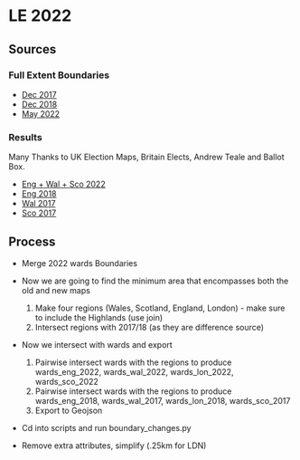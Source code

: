 # LE 2022

## Sources

### Full Extent Boundaries

-   [Dec 2017](https://geoportal.statistics.gov.uk/datasets/ons::wards-december-2017-full-extent-boundaries-in-uk-wgs84/about)
-   [Dec 2018](https://geoportal.statistics.gov.uk/datasets/ons::wards-december-2018-full-extent-boundaries-gb/about)
-   [May 2022](https://osdatahub.os.uk/downloads/open/BoundaryLine)

### Results

Many Thanks to UK Election Maps, Britain Elects, Andrew Teale and Ballot Box.

-   [Eng + Wal + Sco 2022](https://docs.google.com/spreadsheets/d/1RmvhrMUb8-zxqipiz8RDTzMmhRnl-KEUiZXHILMxEQA/edit#gid=494045480)
-   [Eng 2018](https://docs.google.com/spreadsheets/d/1ZaAenyQkbwcxdl4GiPUj73rpi2oocpG3PmwAnypAQZA/edit#gid=635729702)
-   [Wal 2017](https://www.andrewteale.me.uk/leap/councils/2017/#area59)
-   [Sco 2017](https://ballotbox.scot/councils/2017-elections)

## Process

-   Merge 2022 wards Boundaries

-   Now we are going to find the minimum area that encompasses both the old and new maps

    1. Make four regions (Wales, Scotland, England, London) - make sure to include the Highlands (use join)
    2. Intersect regions with 2017/18 (as they are difference source)

-   Now we intersect with wards and export

    1. Pairwise intersect wards with the regions to produce wards_eng_2022, wards_wal_2022, wards_lon_2022, wards_sco_2022
    2. Pairwise intersect wards with the regions to produce wards_eng_2018, wards_wal_2017, wards_lon_2018, wards_sco_2017
    3. Export to Geojson

-   Cd into scripts and run boundary_changes.py

-   Remove extra attributes, simplify (.25km for LDN)